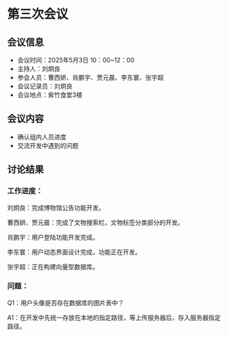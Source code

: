 # 第三次会议

## 会议信息

- 会议时间：2025年5月3日 10：00~12：00
- 主持人：刘炯良
- 参会人员：曹西妍、肖鹏宇、贾元晨、李东寰、张宇超
- 会议记录员：刘炯良
- 会议地点：紫竹食堂3楼

## 会议内容

- 确认组内人员进度
- 交流开发中遇到的问题

## 讨论结果

### 工作进度：

刘炯良：完成博物馆公告功能开发。

曹西妍、贾元晨：完成了文物搜索栏，文物标签分类部分的开发。

肖鹏宇：用户登陆功能开发完成。

李东寰：用户动态界面设计完成，功能正在开发。

张宇超：正在构建向量型数据库。

### 问题：

Q1：用户头像是否存在数据库的图片表中？

A1：在开发中先统一存放在本地的指定路径，等上传服务器后，存入服务器指定路径。



